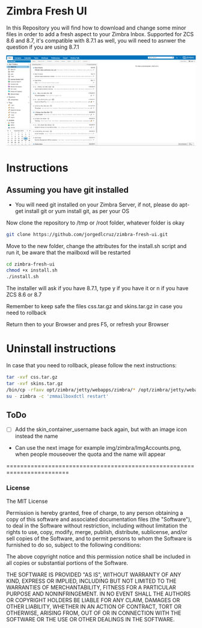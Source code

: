 # Zimbra Fresh UI
In this Repository you will find how to download and change some minor files in order to add a fresh aspect to your Zimbra Inbox.
Supported for ZCS 8.6 and 8.7, it's compatible with 8.7.1 as well, you will need to asnwer the question if you are using 8.7.1

![alt tag](https://github.com/jorgedlcruz/zimbra-fresh-ui/raw/master/zimbra-fresh-ui.png)

# Instructions
## Assuming you have git installed
* You will need git installed on your Zimbra Server, if not, please do apt-get install git or yum install git, as per your OS

Now clone the repository to /tmp or /root folder, whatever folder is okay

```bash
git clone https://github.com/jorgedlcruz/zimbra-fresh-ui.git
```

Move to the new folder, change the attributes for the install.sh script and run it, be aware that the mailboxd will be restarted

```bash
cd zimbra-fresh-ui
chmod +x install.sh
./install.sh
```
The installer will ask if you have 8.7.1, type y if you have it or n if you have ZCS 8.6 or 8.7

Remember to keep safe the files css.tar.gz and skins.tar.gz in case you need to rollback

Return then to your Browser and pres F5, or refresh your Browser

# Uninstall instructions
In case that you need to rollback, please follow the next instructions:

```bash
tar -xvf css.tar.gz
tar -xvf skins.tar.gz
/bin/cp -rfaxv opt/zimbra/jetty/webapps/zimbra/* /opt/zimbra/jetty/webapps/zimbra/
su - zimbra -c 'zmmailboxdctl restart'
```

## ToDo
- [ ] Add the skin_container_username back again, but with an image icon instead the name
- Can use the next image for example img/zimbra/ImgAccounts.png, when people mouseover the quota and the name will appear

========================================================================
### License
The MIT License

Permission is hereby granted, free of charge, to any person obtaining a copy
of this software and associated documentation files (the "Software"), to deal
in the Software without restriction, including without limitation the rights
to use, copy, modify, merge, publish, distribute, sublicense, and/or sell
copies of the Software, and to permit persons to whom the Software is
furnished to do so, subject to the following conditions:

The above copyright notice and this permission notice shall be included in
all copies or substantial portions of the Software.

THE SOFTWARE IS PROVIDED "AS IS", WITHOUT WARRANTY OF ANY KIND, EXPRESS OR
IMPLIED, INCLUDING BUT NOT LIMITED TO THE WARRANTIES OF MERCHANTABILITY,
FITNESS FOR A PARTICULAR PURPOSE AND NONINFRINGEMENT. IN NO EVENT SHALL THE
AUTHORS OR COPYRIGHT HOLDERS BE LIABLE FOR ANY CLAIM, DAMAGES OR OTHER
LIABILITY, WHETHER IN AN ACTION OF CONTRACT, TORT OR OTHERWISE, ARISING FROM,
OUT OF OR IN CONNECTION WITH THE SOFTWARE OR THE USE OR OTHER DEALINGS IN
THE SOFTWARE.
